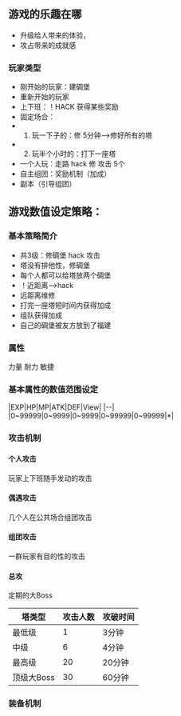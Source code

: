 ## 游戏的乐趣在哪

* 升级给人带来的体验，
* 攻占带来的成就感

### 玩家类型

* 刚开始的玩家：建碉堡
* 重新开始的玩家
* 上下班：！HACK 获得某些奖励
* 固定场合：
* 1. 玩一下子的：修 5分钟-->修好所有的塔
* 2. 玩半个小时的：打下一座塔
* 一个人玩：走路 hack 修 攻击 5个
* 自主组团：奖励机制（加成）
* 副本（引导组团）

## 游戏数值设定策略：

### 基本策略简介

* 共3级：修碉堡 hack 攻击
* 塔没有排他性，修碉堡
* 每个人都可以给塔放两个碉堡
* ！近距离-->hack
* 远距离维修
* 打完一座塔短时间内获得加成
* 组队获得加成
* 自己的碉堡被友方放到了福建



### 属性

力量 耐力 敏捷

### 基本属性的数值范围设定

|EXP|HP|MP|ATK|DEF|View|
|--|
|0~99999|0~9999|0~9999|0~99999|0~99999|*|

### 攻击机制

#### 个人攻击

玩家上下班随手发动的攻击

#### 偶遇攻击

几个人在公共场合组团攻击

#### 组团攻击

一群玩家有目的性的攻击

#### 总攻

定期的大Boss



|塔类型|攻击人数|攻破时间|
|--|--|--|
|最低级|1|3分钟|
|中级|6|4分钟|
|最高级|20|20分钟|
|顶级大Boss|30|60分钟|

### 装备机制